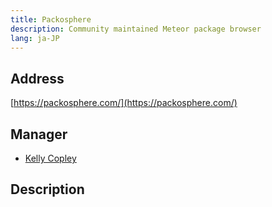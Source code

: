 ```yaml
---
title: Packosphere
description: Community maintained Meteor package browser
lang: ja-JP
---
```


## Address
[https://packosphere.com/](https://packosphere.com/)

## Manager
* [Kelly Copley](https://github.com/sponsors/copleykj/)

## Description
